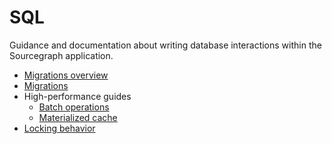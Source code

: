 # SQL

Guidance and documentation about writing database interactions within the Sourcegraph application.

- [Migrations overview](migrations_overview.md)
- [Migrations](migrations.md)
- High-performance guides
  - [Batch operations](batch_operations.md)
  - [Materialized cache](materialized_cache.md)
- [Locking behavior](locking_behavior.md)
